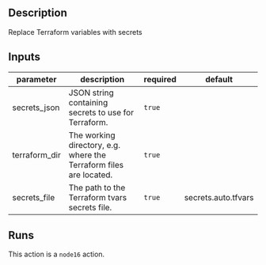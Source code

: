 ## Description

Replace Terraform variables with secrets

## Inputs

| parameter | description | required | default |
| - | - | - | - |
| secrets_json | JSON string containing secrets to use for Terraform. | `true` |  |
| terraform_dir | The working directory, e.g. where the Terraform files are located. | `true` |  |
| secrets_file | The path to the Terraform tvars secrets file. | `true` | secrets.auto.tfvars |


## Runs

This action is a `node16` action.


